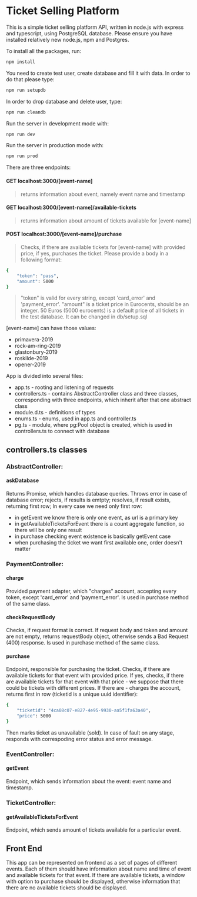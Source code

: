 # Ticket Selling Platform
This is a simple ticket selling platform API, written in node.js with express and typescript, using PostgreSQL database.
Please ensure you have installed relatively new node.js, npm and Postgres.

To install all the packages, run:
```sh
npm install
```
You need to create test user, create database and fill it with data. In order to do that please type:
```sh
npm run setupdb
```
In order to drop database and delete user, type:
```sh
npm run cleandb
```
Run the server in development mode with:
```sh
npm run dev
```
Run the server in production mode with:
```sh
npm run prod
```

There are three endpoints:
 #### GET localhost:3000/[event-name]
 > returns information about event, namely event name and timestamp
 #### GET localhost:3000/[event-name]/available-tickets
 > returns information about amount of tickets available for [event-name]
 #### POST localhost:3000/[event-name]/purchase
 > Checks, if there are available tickets for [event-name] with provided price, if yes, purchases the ticket.
 > Please provide a body in a following format:
```sh
{
	"token": "pass",
	"amount": 5000
}
```
> "token" is valid for every string, except 'card_error' and 'payment_error'.
> "amount" is a ticket price in Eurocents, should be an integer. 50 Euros (5000 eurocents) is a default price
> of all tickets in the test database. It can be changed in db/setup.sql

[event-name] can have those values:
 - primavera-2019
 - rock-am-ring-2019
 - glastonbury-2019
 - roskilde-2019
 - opener-2019

App is divided into several files:
- app.ts - rooting and listening of requests
- controllers.ts - contains AbstractController class and three classes, corresponding with three endpoints, which inherit after that one abstract class
- module.d.ts - definitions of types
- enums.ts - enums, used in app.ts and controller.ts
- pg.ts - module, where pg:Pool object is created, which is used in controllers.ts to connect with database

## controllers.ts classes
### AbstractController:
#### askDatabase
Returns Promise, which handles database queries. 
Throws error in case of database error;
rejects, if results is emtpty;
resolves, if result exists, returning first row;
In every case we need only first row:
 - in getEvent we know there is only one event, as url is a primary key
 - in getAvailableTicketsForEvent there is a count aggregate function, so there will be only one result
 - in purchase checking event existence is basically getEvent case
 - when purchasing the ticket we want first available one, order doesn't matter
### PaymentController:
#### charge
Provided payment adapter, which "charges" account, accepting every token, except 'card_error' and 'payment_error'. Is used in purchase method of the same class.
#### checkRequestBody
Checks, if request format is correct. If request body and token and amount are not empty, returns requestBody object, otherwise sends a Bad Request (400) response. Is used in purchase method of the same class.
#### purchase
Endpoint, responsible for purchasing the ticket. Checks, if there are available tickets for that event with provided price. If yes, checks, if there are available tickets for that event with that price - we suppose that there could be tickets with different prices. If there are - charges the account, returns first in row (ticketid is a unique uuid identifier):
```sh
{
    "ticketid": "4ca08c07-e827-4e95-9930-aa5f1fa63a40",
    "price": 5000
}
```
Then marks ticket as unavailable (sold). In case of fault on any stage, responds with correspoding error status and error message.
### EventController:
#### getEvent
Endpoint, which sends information about the event: event name and timestamp.
### TicketController:
#### getAvailableTicketsForEvent
Endpoint, which sends amount of tickets available for a particular event.

## Front End
This app can be represented on frontend as a set of pages of different events. Each of them should have information about name and time of event and available tickets for that event. If there are available tickets, a window with option to purchase should be displayed, otherwise information that there are no available tickets should be displayed.